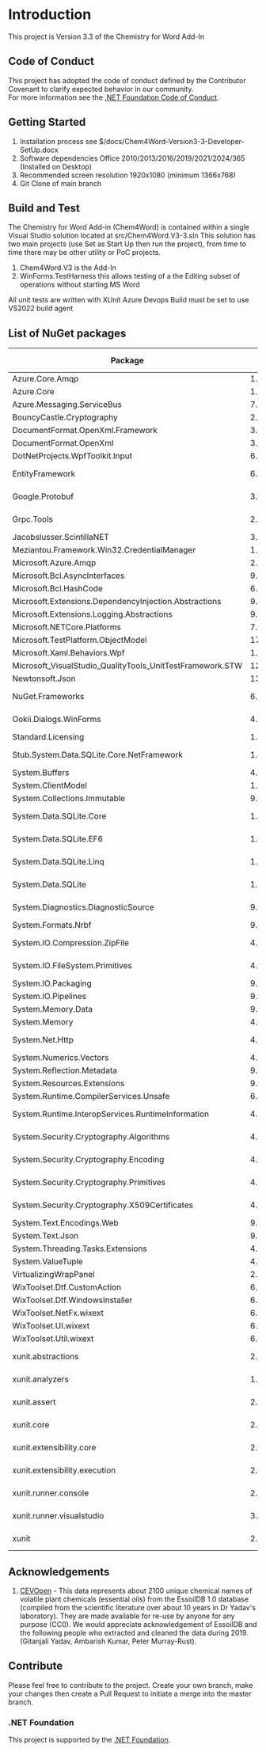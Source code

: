 # Introduction 
This project is Version 3.3 of the Chemistry for Word Add-In

## Code of Conduct
This project has adopted the code of conduct defined by the Contributor Covenant to clarify expected behavior in our community.<br>
For more information see the [.NET Foundation Code of Conduct](https://dotnetfoundation.org/code-of-conduct). 

## Getting Started
1. Installation process see $/docs/Chem4Word-Version3-3-Developer-SetUp.docx
2. Software dependencies Office 2010/2013/2016/2019/2021/2024/365 (Installed on Desktop)
3. Recommended screen resolution 1920x1080 (minimum 1366x768)
4. Git Clone of main branch

## Build and Test
The Chemistry for Word Add-in (Chem4Word) is contained within a single Visual Studio solution located at src/Chem4Word.V3-3.sln
This solution has two main projects (use Set as Start Up then run the project), from time to time there may be other utility or PoC projects.
1. Chem4Word.V3 is the Add-In
2. WinForms.TestHarness this allows testing of a the Editing subset of operations without starting MS Word

All unit tests are written with XUnit
Azure Devops Build must be set to use VS2022 build agent

## List of NuGet packages
| Package | Version | License | Reference Count |
|--|--|--|--|
|Azure.Core.Amqp|1.3.1|MIT|3|
|Azure.Core|1.47.2|MIT|3|
|Azure.Messaging.ServiceBus|7.20.1|MIT|3|
|BouncyCastle.Cryptography|2.6.2|MIT|1|
|DocumentFormat.OpenXml.Framework|3.3.0|MIT|2|
|DocumentFormat.OpenXml|3.3.0|MIT|2|
|DotNetProjects.WpfToolkit.Input|6.1.94|MS-PL|1|
|EntityFramework|6.5.1|Apache-2.0|2|
|Google.Protobuf|3.31.1|BSD-3-Clause|2|
|Grpc.Tools|2.72.0|Apache-2.0|1|
|Jacobslusser.ScintillaNET|3.6.3|MIT|1|
|Meziantou.Framework.Win32.CredentialManager|1.7.4|MIT|1|
|Microsoft.Azure.Amqp|2.7.0|MIT|3|
|Microsoft.Bcl.AsyncInterfaces|9.0.8|MIT|3|
|Microsoft.Bcl.HashCode|6.0.0|MIT|1|
|Microsoft.Extensions.DependencyInjection.Abstractions|9.0.8|MIT|3|
|Microsoft.Extensions.Logging.Abstractions|9.0.8|MIT|3|
|Microsoft.NETCore.Platforms|7.0.4|MIT|2|
|Microsoft.TestPlatform.ObjectModel|17.14.1|MIT|1|
|Microsoft.Xaml.Behaviors.Wpf|1.1.135|MIT|1|
|Microsoft_VisualStudio_QualityTools_UnitTestFramework.STW|12.0.21005.1|Microsoft|1|
|Newtonsoft.Json|13.0.3|MIT|15|
|NuGet.Frameworks|6.14.0|Apache-2.0|1|
|Ookii.Dialogs.WinForms|4.0.0|BSD-3-Clause|1|
|Standard.Licensing|1.2.1|MIT|1|
|Stub.System.Data.SQLite.Core.NetFramework|1.0.119.0|Public Domain|3|
|System.Buffers|4.6.1|MIT|7|
|System.ClientModel|1.6.0|MIT|3|
|System.Collections.Immutable|9.0.8|MIT|3|
|System.Data.SQLite.Core|1.0.119.0|Public Domain|2|
|System.Data.SQLite.EF6|1.0.119.0|Public Domain|2|
|System.Data.SQLite.Linq|1.0.119.0|Public Domain|2|
|System.Data.SQLite|1.0.119.0|Public Domain|2|
|System.Diagnostics.DiagnosticSource|9.0.8|Public Domain|3|
|System.Formats.Nrbf|9.0.8|MIT|1|
|System.IO.Compression.ZipFile|4.3.0|MS-.NET-Library|1|
|System.IO.FileSystem.Primitives|4.3.0|MS-.NET-Library|2|
|System.IO.Packaging|9.0.8|MIT|2|
|System.IO.Pipelines|9.0.8|MIT|3|
|System.Memory.Data|9.0.8|MIT|3|
|System.Memory|4.6.3|MIT|7|
|System.Net.Http|4.3.4|MS-.NET-Library|9|
|System.Numerics.Vectors|4.6.1|MIT|7|
|System.Reflection.Metadata|9.0.8|MIT|2|
|System.Resources.Extensions|9.0.8|MIT|1|
|System.Runtime.CompilerServices.Unsafe|6.1.2|MIT|7|
|System.Runtime.InteropServices.RuntimeInformation|4.3.0|MS-.NET-Library|3|
|System.Security.Cryptography.Algorithms|4.3.1|MS-.NET-Library|9|
|System.Security.Cryptography.Encoding|4.3.0|MS-.NET-Library|9|
|System.Security.Cryptography.Primitives|4.3.0|MS-.NET-Library|9|
|System.Security.Cryptography.X509Certificates|4.3.2|MS-.NET-Library|9|
|System.Text.Encodings.Web|9.0.8|MIT|3|
|System.Text.Json|9.0.8|MIT|3|
|System.Threading.Tasks.Extensions|4.6.3|MIT|3|
|System.ValueTuple|4.6.1|MIT|18|
|VirtualizingWrapPanel|2.3.1|MIT|1|
|WixToolset.Dtf.CustomAction|6.0.1|OSI|1|
|WixToolset.Dtf.WindowsInstaller|6.0.1|OSI|1|
|WixToolset.NetFx.wixext|6.0.1|OSI|1|
|WixToolset.UI.wixext|6.0.1|OSI|1|
|WixToolset.Util.wixext|6.0.1|OSI|1|
|xunit.abstractions|2.0.3|Apache-2.0|1|
|xunit.analyzers|1.23.0|Apache-2.0|1|
|xunit.assert|2.9.3|Apache-2.0|1|
|xunit.core|2.9.3|Apache-2.0|1|
|xunit.extensibility.core|2.9.3|Apache-2.0|1|
|xunit.extensibility.execution|2.9.3|Apache-2.0|1|
|xunit.runner.console|2.9.3|Apache-2.0|1|
|xunit.runner.visualstudio|3.1.3|Apache-2.0|1|
|xunit|2.9.3|Apache-2.0|1|


## Acknowledgements
1. [CEVOpen](https://github.com/petermr/CEVOpen) - This data represents about 2100 unique chemical names of volatile plant chemicals (essential oils) from the EssoilDB 1.0 database (compiled from the scientific literature over about 10 years in Dr Yadav's laboratory). They are made available for re-use by anyone for any purpose (CC0). We would appreciate acknowledgement of EssoilDB and the following people who extracted and cleaned the data during 2019. (Gitanjali Yadav, Ambarish Kumar, Peter Murray-Rust).

## Contribute
Please feel free to contribute to the project.
Create your own branch, make your changes then create a Pull Request to initiate a merge into the master branch.

### .NET Foundation
This project is supported by the [.NET Foundation](https://dotnetfoundation.org).
